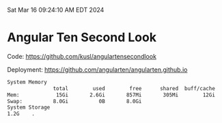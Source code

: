 Sat Mar 16 09:24:10 AM EDT 2024

# Angular Ten Second Look

Code: https://github.com/kusl/angulartensecondlook

Deployment: https://github.com/angularten/angularten.github.io

```bash
System Memory
               total        used        free      shared  buff/cache   available
Mem:            15Gi       2.6Gi       857Mi       305Mi        12Gi        12Gi
Swap:          8.0Gi          0B       8.0Gi
System Storage
1.2G	.
